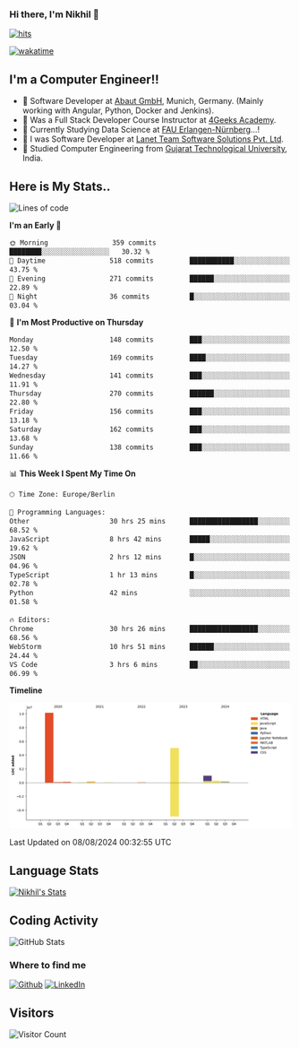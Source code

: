 ### Hi there, I'm Nikhil 👋

[![hits](https://hits.sh/github.com/silentsoft/hits.svg?color=2311cc)](https://hits.sh/github.com/silentsoft/hits/)

[![wakatime](https://wakatime.com/badge/user/369b6a3a-7953-4ff9-b7c7-be53d0a7ccc6.svg?style=for-the-badge)](https://wakatime.com/@369b6a3a-7953-4ff9-b7c7-be53d0a7ccc6)

## I'm a  Computer Engineer!!

- 🌱 Software Developer at [Abaut GmbH](https://www.abaut.de/), Munich, Germany. (Mainly working with Angular, Python, Docker and Jenkins).
- 🌱 Was a Full Stack Developer Course Instructor at [4Geeks Academy](https://4geeks.com/).
- 🌱 Currently Studying Data Science at [FAU Erlangen-Nürnberg](https://www.fau.de/)...!
- 🌱 I was Software Developer at [Lanet Team Software Solutions Pvt. Ltd](https://lanetteam.com/).
- 🌱 Studied Computer Engineering from [Gujarat Technological University](https://www.gtu.ac.in/), India.

<h2>Here is My Stats..</h2>

<!--START_SECTION:waka-->
![Lines of code](https://img.shields.io/badge/From%20Hello%20World%20I%27ve%20Written-16.9%20million%20lines%20of%20code-blue)

**I'm an Early 🐤** 

```text
🌞 Morning                359 commits         ████████░░░░░░░░░░░░░░░░░   30.32 % 
🌆 Daytime                518 commits         ███████████░░░░░░░░░░░░░░   43.75 % 
🌃 Evening                271 commits         ██████░░░░░░░░░░░░░░░░░░░   22.89 % 
🌙 Night                  36 commits          █░░░░░░░░░░░░░░░░░░░░░░░░   03.04 % 
```
📅 **I'm Most Productive on Thursday** 

```text
Monday                   148 commits         ███░░░░░░░░░░░░░░░░░░░░░░   12.50 % 
Tuesday                  169 commits         ████░░░░░░░░░░░░░░░░░░░░░   14.27 % 
Wednesday                141 commits         ███░░░░░░░░░░░░░░░░░░░░░░   11.91 % 
Thursday                 270 commits         ██████░░░░░░░░░░░░░░░░░░░   22.80 % 
Friday                   156 commits         ███░░░░░░░░░░░░░░░░░░░░░░   13.18 % 
Saturday                 162 commits         ███░░░░░░░░░░░░░░░░░░░░░░   13.68 % 
Sunday                   138 commits         ███░░░░░░░░░░░░░░░░░░░░░░   11.66 % 
```


📊 **This Week I Spent My Time On** 

```text
🕑︎ Time Zone: Europe/Berlin

💬 Programming Languages: 
Other                    30 hrs 25 mins      █████████████████░░░░░░░░   68.52 % 
JavaScript               8 hrs 42 mins       █████░░░░░░░░░░░░░░░░░░░░   19.62 % 
JSON                     2 hrs 12 mins       █░░░░░░░░░░░░░░░░░░░░░░░░   04.96 % 
TypeScript               1 hr 13 mins        █░░░░░░░░░░░░░░░░░░░░░░░░   02.78 % 
Python                   42 mins             ░░░░░░░░░░░░░░░░░░░░░░░░░   01.58 % 

🔥 Editors: 
Chrome                   30 hrs 26 mins      █████████████████░░░░░░░░   68.56 % 
WebStorm                 10 hrs 51 mins      ██████░░░░░░░░░░░░░░░░░░░   24.44 % 
VS Code                  3 hrs 6 mins        ██░░░░░░░░░░░░░░░░░░░░░░░   06.99 % 
```

**Timeline**

![Lines of Code chart](https://raw.githubusercontent.com/nikhilmaguwala/nikhilmaguwala/main/assets/bar_graph.png)


 Last Updated on 08/08/2024 00:32:55 UTC
<!--END_SECTION:waka-->

<h2>Language Stats</h2>

[![Nikhil's Stats](https://github-readme-stats.vercel.app/api/wakatime?username=nikhilmaguwala&layout=compact&title=Stats)](https://github.com/nikhilmaguwala)


<h2>Coding Activity</h2>

<p><img src="https://wakatime.com/share/@nikhilmaguwala/7dd532b8-3e5e-4c26-8c46-68cc27712a92.svg" alt="GitHub Stats"></p>

<h3>Where to find me</h3>
<p>
    <a href="https://github.com/nikhilmaguwala" target="_blank"><img alt="Github" src="https://img.shields.io/badge/GitHub-%2312100E.svg?&style=for-the-badge&logo=Github&logoColor=white" /></a>
    <a href="https://www.linkedin.com/in/nikhil-maguwala" target="_blank"><img alt="LinkedIn" src="https://img.shields.io/badge/linkedin-%230077B5.svg?&style=for-the-badge&logo=linkedin&logoColor=white" /></a> 
</p>


<h2>Visitors</h2>

![Visitor Count](https://profile-counter.glitch.me/nikhilmaguwala/count.svg)

[website]: https://nikhilmaguwala.github.io/
[instagram]: https://www.instagram.com/nikhil_maguwala/
[linkedin]: https://www.linkedin.com/in/nikhil-maguwala/

